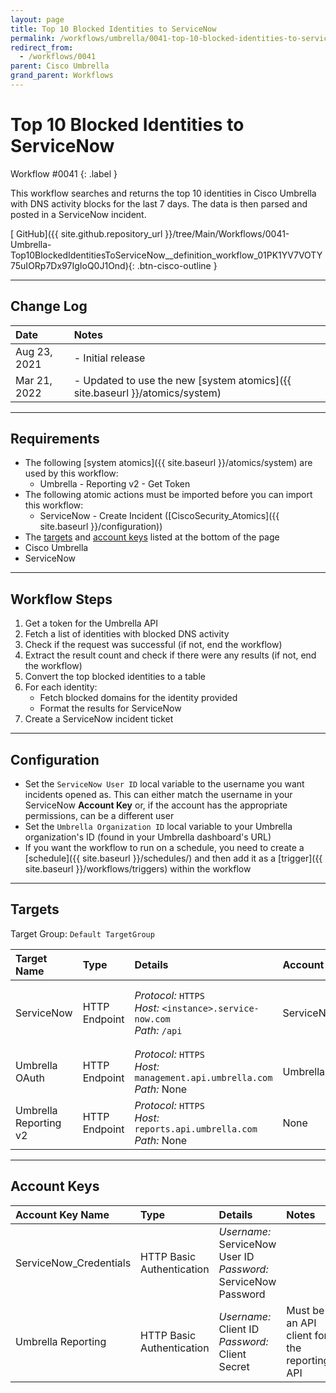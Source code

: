```yaml
---
layout: page
title: Top 10 Blocked Identities to ServiceNow
permalink: /workflows/umbrella/0041-top-10-blocked-identities-to-servicenow
redirect_from:
  - /workflows/0041
parent: Cisco Umbrella
grand_parent: Workflows
---
```


# Top 10 Blocked Identities to ServiceNow
<div markdown="1">
Workflow #0041
{: .label }
</div>

This workflow searches and returns the top 10 identities in Cisco Umbrella with DNS activity blocks for the last 7 days. The data is then parsed and posted in a ServiceNow incident.

[<i class="fab fa-github"></i> GitHub]({{ site.github.repository_url }}/tree/Main/Workflows/0041-Umbrella-Top10BlockedIdentitiesToServiceNow__definition_workflow_01PK1YV7VOTY75uIORp7Dx97IgIoQ0J1Ond){: .btn-cisco-outline }

---

## Change Log

| Date | Notes |
|:-----|:------|
| Aug 23, 2021 | - Initial release |
| Mar 21, 2022 | - Updated to use the new [system atomics]({{ site.baseurl }}/atomics/system) |

---

## Requirements
* The following [system atomics]({{ site.baseurl }}/atomics/system) are used by this workflow:
	* Umbrella - Reporting v2 - Get Token
* The following atomic actions must be imported before you can import this workflow:
	* ServiceNow - Create Incident ([CiscoSecurity_Atomics]({{ site.baseurl }}/configuration))
* The [targets](#targets) and [account keys](#account-keys) listed at the bottom of the page
* Cisco Umbrella
* ServiceNow

---

## Workflow Steps
1. Get a token for the Umbrella API
1. Fetch a list of identities with blocked DNS activity
1. Check if the request was successful (if not, end the workflow)
1. Extract the result count and check if there were any results (if not, end the workflow)
1. Convert the top blocked identities to a table
1. For each identity:
	* Fetch blocked domains for the identity provided
	* Format the results for ServiceNow
1. Create a ServiceNow incident ticket

---

## Configuration
* Set the `ServiceNow User ID` local variable to the username you want incidents opened as. This can either match the username in your ServiceNow **Account Key** or, if the account has the appropriate permissions, can be a different user
* Set the `Umbrella Organization ID` local variable to your Umbrella organization's ID (found in your Umbrella dashboard's URL)
* If you want the workflow to run on a schedule, you need to create a [schedule]({{ site.baseurl }}/schedules/) and then add it as a [trigger]({{ site.baseurl }}/workflows/triggers) within the workflow

---

## Targets
Target Group: `Default TargetGroup`

| Target Name | Type | Details | Account Keys | Notes |
|:------------|:-----|:--------|:-------------|:------|
| ServiceNow | HTTP Endpoint | _Protocol:_ `HTTPS`<br />_Host:_ `<instance>.service-now.com`<br />_Path:_ `/api` | ServiceNow_Credentials | Be sure to use your instance URL |
| Umbrella OAuth | HTTP Endpoint | _Protocol:_ `HTTPS`<br />_Host:_ `management.api.umbrella.com`<br />_Path:_ None | Umbrella Reporting | |
| Umbrella Reporting v2 | HTTP Endpoint | _Protocol:_ `HTTPS`<br />_Host:_ `reports.api.umbrella.com`<br />_Path:_ None | None | |

---

## Account Keys

| Account Key Name | Type | Details | Notes |
|:-----------------|:-----|:--------|:------|
| ServiceNow_Credentials | HTTP Basic Authentication | _Username:_ ServiceNow User ID<br />_Password:_ ServiceNow Password | |
| Umbrella Reporting | HTTP Basic Authentication | _Username:_ Client ID<br />_Password:_ Client Secret | Must be an API client for the reporting API |
